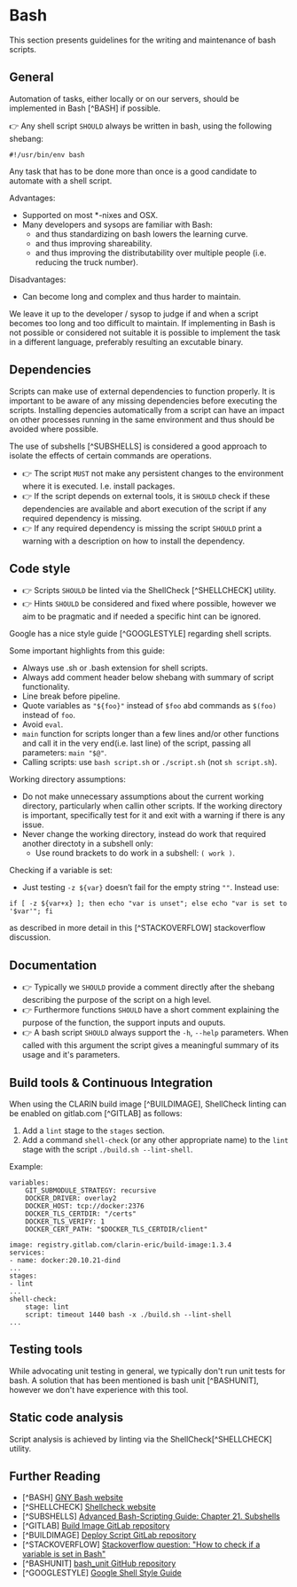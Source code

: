 # Bash

This section presents guidelines for the writing and maintenance of bash scripts.

## General

Automation of tasks, either locally or on our servers, should be implemented in Bash [^BASH] if
possible.

👉 Any shell script `SHOULD` always be written in bash, using the following shebang:

```
#!/usr/bin/env bash
```

Any task that has to be done more than once is a good candidate to automate with a shell script.

Advantages:

* Supported on most *-nixes and OSX.
* Many developers and sysops are familiar with Bash:
   * and thus standardizing on bash lowers the learning curve.
   * and thus improving shareability.
   * and thus improving the distributability over multiple people (i.e. reducing the truck number).

Disadvantages:

* Can become long and complex and thus harder to maintain.

We leave it up to the developer / sysop to judge if and when a script becomes too long and too 
difficult to maintain. If implementing in Bash is not possible or considered not suitable
it is possible to implement the task in a different language, preferably resulting an excutable 
binary.

## Dependencies

Scripts can make use of external dependencies to function properly. It is important to be aware of 
any missing dependencies before executing the scripts. Installing depencies automatically from a 
script can have an impact on other processes running in the same environment and thus should be 
avoided where possible.

The use of subshells [^SUBSHELLS] is considered a good approach to isolate the effects of certain
commands are operations.

* 👉 The script `MUST` not make any persistent changes to the environment where it is executed. I.e.
install packages.
* 👉 If the script depends on external tools, it is `SHOULD` check if these dependencies are
available and abort execution of the script if any required dependency is missing.
* 👉 If any required dependency is missing the script `SHOULD` print a warning with a description on
how to install the dependency.

## Code style

* 👉 Scripts `SHOULD` be linted via the ShellCheck [^SHELLCHECK] utility.
* 👉 Hints `SHOULD` be considered and fixed where possible, however we aim to be pragmatic and if 
needed a specific hint can be ignored.

Google has a nice style guide [^GOOGLESTYLE] regarding shell scripts.

Some important highlights from this guide:

* Always use .sh or .bash extension for shell scripts.
* Always add comment header below shebang with summary of script functionality.
* Line break before pipeline.
* Quote variables as `"${foo}"` instead of `$foo` abd commands as `$(foo)` instead of `foo`.
* Avoid `eval`.
* `main` function for scripts longer than a few lines and/or other functions and call it in the very 
end(i.e. last line) of the script, passing all parameters: `main "$@"`.
* Calling scripts: use `bash script.sh` or `./script.sh` (not `sh script.sh`).

Working directory assumptions:

* Do not make unnecessary assumptions about the current working directory, particularly when callin 
other scripts. If the working directory is important, specifically test for it and exit with a 
  warning if there is any issue.
* Never change the working directory, instead do work that required another directoty in a subshell 
only:
   * Use round brackets to do work in a subshell: `( work )`.

Checking if a variable is set:

* Just testing `-z ${var}` doesn’t fail for the empty string `""`. Instead use:

```
if [ -z ${var+x} ]; then echo "var is unset"; else echo "var is set to '$var'"; fi
```

as described in more detail in this [^STACKOVERFLOW] stackoverflow discussion.

## Documentation

* 👉 Typically we `SHOULD` provide a comment directly after the shebang describing the purpose of
the script on a high level.
* 👉 Furthermore functions `SHOULD` have a short comment explaining the purpose of the function, the
support inputs and ouputs.
* 👉 A bash script `SHOULD` always support the `-h`, `--help` parameters. When called with this 
argument the script gives a meaningful summary of its usage and it's parameters.

## Build tools & Continuous Integration

When using the CLARIN build image [^BUILDIMAGE], ShellCheck linting can be enabled on gitlab.com
[^GITLAB] as follows:

1. Add a `lint` stage to the `stages` section.
2. Add a command `shell-check` (or any other appropriate name) to the `lint` stage with the script
`./build.sh --lint-shell`.

Example:

```
variables:
    GIT_SUBMODULE_STRATEGY: recursive
    DOCKER_DRIVER: overlay2
    DOCKER_HOST: tcp://docker:2376
    DOCKER_TLS_CERTDIR: "/certs"
    DOCKER_TLS_VERIFY: 1
    DOCKER_CERT_PATH: "$DOCKER_TLS_CERTDIR/client"

image: registry.gitlab.com/clarin-eric/build-image:1.3.4
services:
- name: docker:20.10.21-dind
...
stages:
- lint
...
shell-check:
    stage: lint
    script: timeout 1440 bash -x ./build.sh --lint-shell
...
```

## Testing tools

While advocating unit testing in general, we typically don't run unit tests for bash. A solution
that has been mentioned is bash unit [^BASHUNIT], however we don't have experience with this tool.

## Static code analysis

Script analysis is achieved by linting via the ShellCheck[^SHELLCHECK] utility.

## Further Reading

* [^BASH] [GNY Bash website](https://www.gnu.org/software/bash/)
* [^SHELLCHECK] [Shellcheck website](https://www.shellcheck.net/)
* [^SUBSHELLS] [Advanced Bash-Scripting Guide: Chapter 21. Subshells](https://tldp.org/LDP/abs/html/subshells.html)
* [^GITLAB] [Build Image GitLab repository](https://gitlab.com/CLARIN-ERIC/build-image)
* [^BUILDIMAGE] [Deploy Script GitLab repository](https://gitlab.com/CLARIN-ERIC/deploy-script)
* [^STACKOVERFLOW] [Stackoverflow question: "How to check if a variable is set in Bash"](https://stackoverflow.com/a/13864829)
* [^BASHUNIT] [bash_unit GitHub repository](https://github.com/pgrange/bash_unit)
* [^GOOGLESTYLE] [Google Shell Style Guide](https://google.github.io/styleguide/shellguide.html)

